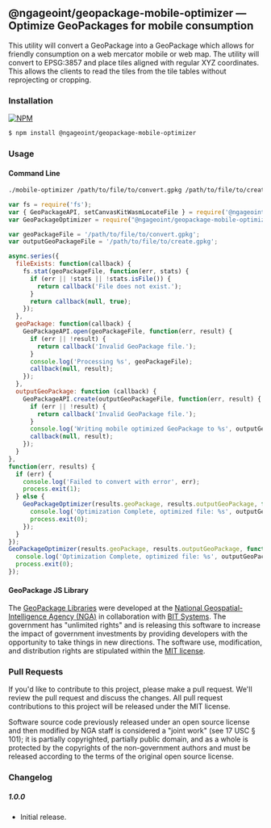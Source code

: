 ## @ngageoint/geopackage-mobile-optimizer &mdash; Optimize GeoPackages for mobile consumption

This utility will convert a GeoPackage into a GeoPackage which allows for friendly consumption on a web mercator mobile or web map.  The utility will convert to EPSG:3857 and place tiles aligned with regular XYZ coordinates.  This allows the clients to read the tiles from the tile tables without reprojecting or cropping.

### Installation ###

[![NPM](https://img.shields.io/npm/v/@ngageoint/geopackage-mobile-optimizer.svg)](https://www.npmjs.com/package/@ngageoint/geopackage-mobile-optimizer)

```sh
$ npm install @ngageoint/geopackage-mobile-optimizer
```

### Usage

#### Command Line

```sh
./mobile-optimizer /path/to/file/to/convert.gpkg /path/to/file/to/create.gpkg
```

```javascript
var fs = require('fs');
var { GeoPackageAPI, setCanvasKitWasmLocateFile } = require('@ngageoint/geopackage');
var GeoPackageOptimizer = require("@ngageoint/geopackage-mobile-optimizer");

var geoPackageFile = '/path/to/file/to/convert.gpkg';
var outputGeoPackageFile = '/path/to/file/to/create.gpkg';

async.series({
  fileExists: function(callback) {
    fs.stat(geoPackageFile, function(err, stats) {
      if (err || !stats || !stats.isFile()) {
        return callback('File does not exist.');
      }
      return callback(null, true);
    });
  },
  geoPackage: function(callback) {
    GeoPackageAPI.open(geoPackageFile, function(err, result) {
      if (err || !result) {
        return callback('Invalid GeoPackage file.');
      }
      console.log('Processing %s', geoPackageFile);
      callback(null, result);
    });
  },
  outputGeoPackage: function (callback) {
    GeoPackageAPI.create(outputGeoPackageFile, function(err, result) {
      if (err || !result) {
        return callback('Invalid GeoPackage file.');
      }
      console.log('Writing mobile optimized GeoPackage to %s', outputGeoPackageFile);
      callback(null, result);
    });
  }
},
function(err, results) {
  if (err) {
    console.log('Failed to convert with error', err);
    process.exit(1);
  } else {
    GeoPackageOptimizer(results.geoPackage, results.outputGeoPackage, function(err) {
      console.log('Optimization Complete, optimized file: %s', outputGeoPackageFile);
      process.exit(0);
    });
  }
});
GeoPackageOptimizer(results.geoPackage, results.outputGeoPackage, function(err) {
  console.log('Optimization Complete, optimized file: %s', outputGeoPackageFile);
  process.exit(0);
});
```

#### GeoPackage JS Library ####

The [GeoPackage Libraries](http://ngageoint.github.io/GeoPackage/) were developed at the [National Geospatial-Intelligence Agency (NGA)](http://www.nga.mil/) in collaboration with [BIT Systems](http://www.bit-sys.com/). The government has "unlimited rights" and is releasing this software to increase the impact of government investments by providing developers with the opportunity to take things in new directions. The software use, modification, and distribution rights are stipulated within the [MIT license](http://choosealicense.com/licenses/mit/).

### Pull Requests ###
If you'd like to contribute to this project, please make a pull request. We'll review the pull request and discuss the changes. All pull request contributions to this project will be released under the MIT license.

Software source code previously released under an open source license and then modified by NGA staff is considered a "joint work" (see 17 USC § 101); it is partially copyrighted, partially public domain, and as a whole is protected by the copyrights of the non-government authors and must be released according to the terms of the original open source license.


### Changelog

##### 1.0.0

- Initial release.
